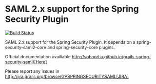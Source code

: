 SAML 2.x support for the Spring Security Plugin
===============================================

[![Build Status](https://secure.travis-ci.org/sphoortia/grails-spring-security-saml.png?branch=master)](https://travis-ci.org/sphoortia/grails-spring-security-saml)


SAML 2.x support for the Spring Security Plugin. It depends on a spring-security-saml2-core and spring-security-core plugins.

Official documentation availiable http://sphoortia.github.io/grails-spring-security-saml/[Here]

Please report any issues in http://jira.grails.org/browse/GPSPRINGSECURITYSAML[JIRA]

